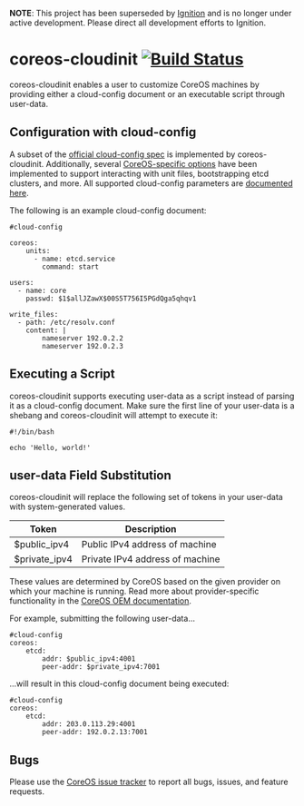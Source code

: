 **NOTE**: This project has been superseded by [Ignition][ignition] and is no longer under active development. Please direct all development efforts to Ignition.

[ignition]: https://github.com/coreos/ignition

# coreos-cloudinit [![Build Status](https://travis-ci.org/coreos/coreos-cloudinit.png?branch=master)](https://travis-ci.org/coreos/coreos-cloudinit)

coreos-cloudinit enables a user to customize CoreOS machines by providing either a cloud-config document or an executable script through user-data.

## Configuration with cloud-config

A subset of the [official cloud-config spec][official-cloud-config] is implemented by coreos-cloudinit.
Additionally, several [CoreOS-specific options][custom-cloud-config] have been implemented to support interacting with unit files, bootstrapping etcd clusters, and more.
All supported cloud-config parameters are [documented here][all-cloud-config]. 

[official-cloud-config]: http://cloudinit.readthedocs.org/en/latest/topics/format.html#cloud-config-data
[custom-cloud-config]: https://github.com/coreos/coreos-cloudinit/blob/master/Documentation/cloud-config.md#coreos-parameters
[all-cloud-config]: https://github.com/coreos/coreos-cloudinit/tree/master/Documentation/cloud-config.md

The following is an example cloud-config document:

```
#cloud-config

coreos:
    units:
      - name: etcd.service
        command: start

users:
  - name: core
    passwd: $1$allJZawX$00S5T756I5PGdQga5qhqv1

write_files:
  - path: /etc/resolv.conf
    content: |
        nameserver 192.0.2.2
        nameserver 192.0.2.3
```

## Executing a Script

coreos-cloudinit supports executing user-data as a script instead of parsing it as a cloud-config document.
Make sure the first line of your user-data is a shebang and coreos-cloudinit will attempt to execute it:

```
#!/bin/bash

echo 'Hello, world!'
```

## user-data Field Substitution

coreos-cloudinit will replace the following set of tokens in your user-data with system-generated values.

| Token         | Description |
| ------------- | ----------- |
| $public_ipv4  | Public IPv4 address of machine |
| $private_ipv4 | Private IPv4 address of machine |

These values are determined by CoreOS based on the given provider on which your machine is running.
Read more about provider-specific functionality in the [CoreOS OEM documentation][oem-doc].

[oem-doc]: https://coreos.com/docs/sdk-distributors/distributors/notes-for-distributors/

For example, submitting the following user-data...

```
#cloud-config
coreos:
    etcd:
        addr: $public_ipv4:4001
        peer-addr: $private_ipv4:7001
```

...will result in this cloud-config document being executed:

```
#cloud-config
coreos:
    etcd:
        addr: 203.0.113.29:4001
        peer-addr: 192.0.2.13:7001
```

## Bugs

Please use the [CoreOS issue tracker][bugs] to report all bugs, issues, and feature requests.

[bugs]: https://github.com/coreos/bugs/issues/new?labels=component/cloud-init

